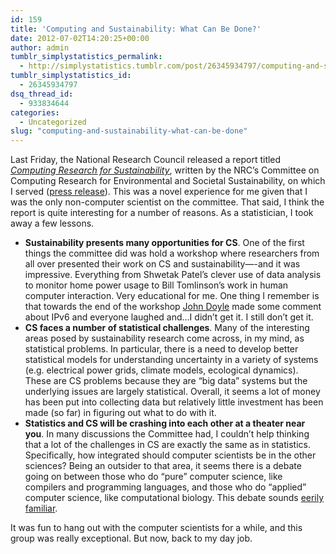 ```yaml
---
id: 159
title: 'Computing and Sustainability: What Can Be Done?'
date: 2012-07-02T14:20:25+00:00
author: admin
tumblr_simplystatistics_permalink:
  - http://simplystatistics.tumblr.com/post/26345934797/computing-and-sustainability-what-can-be-done
tumblr_simplystatistics_id:
  - 26345934797
dsq_thread_id:
  - 933834644
categories:
  - Uncategorized
slug: "computing-and-sustainability-what-can-be-done"
---
```

Last Friday, the National Research Council released a report titled _<a href="http://www.nap.edu/catalog.php?record_id=13415" target="_blank">Computing Research for Sustainability</a>_, written by the NRC&#8217;s Committee on Computing Research for Environmental and Societal Sustainability, on which I served (<a href="http://www8.nationalacademies.org/onpinews/newsitem.aspx?RecordID=13415" target="_blank">press release</a>). This was a novel experience for me given that I was the only non-computer scientist on the committee. That said, I think the report is quite interesting for a number of reasons. As a statistician, I took away a few lessons.

  * **Sustainability presents many opportunities for CS**. One of the first things the committee did was hold a workshop where researchers from all over presented their work on CS and sustainability&#8212;-and it was impressive. Everything from Shwetak Patel&#8217;s clever use of data analysis to monitor home power usage to Bill Tomlinson&#8217;s work in human computer interaction. Very educational for me. One thing I remember is that towards the end of the workshop <a href="http://www.cms.caltech.edu/people/2994/profile" target="_blank">John Doyle</a> made some comment about IPv6 and everyone laughed and&#8230;I didn&#8217;t get it. I still don&#8217;t get it.
  * **CS faces a number of statistical challenges**. Many of the interesting areas posed by sustainability research come across, in my mind, as statistical problems. In particular, there is a need to develop better statistical models for understanding uncertainty in a variety of systems (e.g. electrical power grids, climate models, ecological dynamics). These are CS problems because they are &#8220;big data&#8221; systems but the underlying issues are largely statistical. Overall, it seems a lot of money has been put into collecting data but relatively little investment has been made (so far) in figuring out what to do with it.
  * **Statistics and CS will be crashing into each other at a theater near you**. In many discussions the Committee had, I couldn&#8217;t help thinking that a lot of the challenges in CS are exactly the same as in statistics. Specifically, how integrated should computer scientists be in the other sciences? Being an outsider to that area, it seems there is a debate going on between those who do &#8220;pure&#8221; computer science, like compilers and programming languages, and those who do &#8220;applied&#8221; computer science, like computational biology. This debate sounds <a href="http://simplystatistics.org/post/25643791866/statistics-and-the-science-club" target="_blank">eerily familiar</a>.

It was fun to hang out with the computer scientists for a while, and this group was really exceptional. But now, back to my day job.
